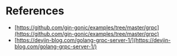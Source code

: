 # References

- [https://github.com/gin-gonic/examples/tree/master/grpc](https://github.com/gin-gonic/examples/tree/master/grpc)
- [https://devjin-blog.com/golang-grpc-server-1/](https://devjin-blog.com/golang-grpc-server-1/)
